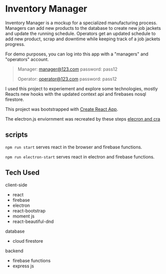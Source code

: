 # Inventory Manager

Inventory Manager is a mockup for a specialized manufacturing process. 
Managers can add new products to the database to create new job jackets and update the running schedule.
Operators get an updated schedule to add new product, scrap and downtime while keeping track of a job jackets progress.

For demo purposes, you can log into this app with a "managers" and "operators" account.

>Manager: manager@123.com password: pass12
>
>Operator: operator@123.com password: pass12

I used this project to experiement and explore some technologies, mostly Reacts new hooks with the updated context api and firebases nosql firestore.

This project was bootstrapped with [Create React App](https://github.com/facebook/create-react-app).

The electron.js enviornment was recreated by these steps [elecron and cra](https://medium.com/@kitze/%EF%B8%8F-from-react-to-an-electron-app-ready-for-production-a0468ecb1da3)

## scripts

```npm run start``` serves react in the browser and firebase functions.

```npm run electron-start``` serves react in electron and firebase functions.

## Tech Used

client-side
 * react
 * firebase
 * electron
 * react-bootstrap
 * moment js
 * react-beautiful-dnd

database
  * cloud firestore

backend
 * firebase functions
 * express js